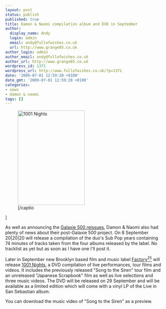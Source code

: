 ```yaml
---
layout: post
status: publish
published: true
title: Damon & Naomi compilation album and DVD in September
author:
  display_name: Andy
  login: admin
  email: andy@fullofwishes.co.uk
  url: http://www.grange85.co.uk
author_login: admin
author_email: andy@fullofwishes.co.uk
author_url: http://www.grange85.co.uk
wordpress_id: 1371
wordpress_url: http://www.fullofwishes.co.uk/?p=1371
date: '2009-07-01 12:59:20 +0100'
date_gmt: '2009-07-01 12:59:20 +0100'
categories:
- news
- damon & naomi
tags: []
---
```

<p><figure class="caption alignright" width="213" caption="1001 Nights"><img src="http://www.fullofwishes.co.uk/wp/wp-content/uploads/2009/07/siren.f25.png" alt="1001 Nights" title="1001 Nights - Damon &amp; Naomi" width="213" height="300" class="size-full wp-image-1376" /><figcaption class="caption-text">[/captio</figcaption></figure>]
<p>As well as announcing the <a href="/2009/06/30/more-details-on-the-galaxie-500-vinyl-reissues/">Galaxie 500 reissues</a>, <span class="removed_link" title="http://www.damonandnaomi.com/frameset/frame.html">Damon & Naomi also had plenty of news</span> about their post-Galaxie 500 project. On 8 September <span class="removed_link" title="http://20-20-20.com/frame/frame.html">20|20|20</span> will release a compilation of the duo's Sub Pop years containing 74 minutes of tracks taken from the four albums released by the label. No tracklist as yet but as soon as I have one I'll post it.</p>
<p>Later in September new Brooklyn based film and music label <a href="http://www.factorytwentyfive.com/">Factory<sup>25</sup></a> will release <a href="http://taggingwind.squarespace.com/ftf2">1001 Nights</a>, a DVD compilation of live performances, tour films and videos. It includes the previously released "Song to the Siren" tour film and an unreleased "Japanese Scrapbook" film as well as live selections and three music videos. The DVD will be released on 29 September and will be available as a limited edition which will come with a vinyl LP of the Live in San Sebastian album.</p>
<p>You can download the music video of "Song to the Siren" as a preview.</p>
<div style="text-align:center;"><figure class="caption "><figcaption class="caption-text"></figcaption></figure></div>
